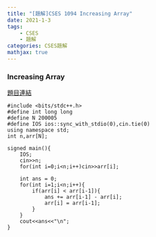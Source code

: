 ```yaml
---
title: "[題解]CSES 1094 Increasing Array"
date: 2021-1-3
tags: 
    - CSES
    - 題解
categories: CSES題解
mathjax: true
---
```


### Increasing Array
<!--more-->
[題目連結](https://cses.fi/problemset/task/1094)

```cpp=
#include <bits/stdc++.h>
#define int long long
#define N 200005
#define IOS ios::sync_with_stdio(0),cin.tie(0)
using namespace std;
int n,arr[N];
 
signed main(){
    IOS;
    cin>>n;
    for(int i=0;i<n;i++)cin>>arr[i];
    
    int ans = 0;
    for(int i=1;i<n;i++){
        if(arr[i] < arr[i-1]){
            ans += arr[i-1] - arr[i];
            arr[i] = arr[i-1];
        }
    }
    cout<<ans<<"\n";
}
```
